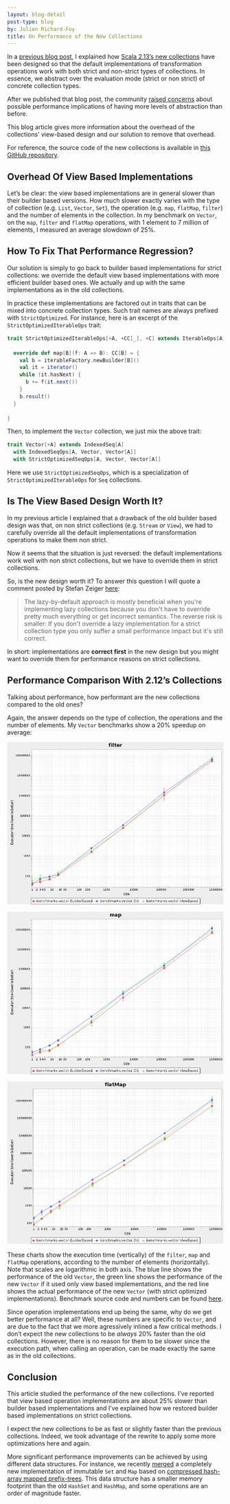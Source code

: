 ```yaml
---
layout: blog-detail
post-type: blog
by: Julien Richard-Foy
title: On Performance of the New Collections
---
```


In a [previous blog post](/blog/2017/11/28/view-based-collections.html), I explained
how [Scala 2.13’s new collections](http://www.scala-lang.org/blog/2017/02/28/collections-rework.html)
have been designed so that the default implementations of transformation operations work
with both strict and non-strict types of collections. In essence, we abstract over
the evaluation mode (strict or non strict) of concrete collection types.

After we published that blog post, the community
[raised concerns](https://www.reddit.com/r/scala/comments/7g52cy/let_them_be_lazy/dqgol36/)
about possible performance implications of having more levels of abstraction than before.

This blog article gives more information about the overhead of the
collections’ view-based design and our solution to remove that
overhead.

For reference, the source code of the new collections is available in
[this GitHub repository](https://github.com/scala/collection-strawman).

## Overhead Of View Based Implementations

Let’s be clear: the view based implementations are in general slower than their
builder based versions. How much slower exactly varies with the type of collection
(e.g. `List`, `Vector`, `Set`), the operation (e.g. `map`, `flatMap`, `filter`)
and the number of elements in the collection. In my benchmark on `Vector`, on
the `map`, `filter` and `flatMap` operations, with 1 element to 7 million of
elements, I measured an average slowdown of 25%.

## How To Fix That Performance Regression?

Our solution is simply to go back to builder based implementations for strict collections: we
override the default view based implementations with more efficient builder based
ones. We actually and up with the same implementations as in the old collections.

In practice these implementations are factored out in traits that can be mixed
into concrete collection types. Such trait names are always prefixed with
`StrictOptimized`. For instance, here is an excerpt of the `StrictOptimizedIterableOps`
trait:

~~~ scala
trait StrictOptimizedIterableOps[+A, +CC[_], +C] extends IterableOps[A, CC, C] {

  override def map[B](f: A => B): CC[B] = {
    val b = iterableFactory.newBuilder[B]()
    val it = iterator()
    while (it.hasNext) {
      b += f(it.next())
    }
    b.result()
  }

}
~~~

Then, to implement the `Vector` collection, we just mix the above trait:

~~~ scala
trait Vector[+A] extends IndexedSeq[A]
  with IndexedSeqOps[A, Vector, Vector[A]]
  with StrictOptimizedSeqOps[A, Vector, Vector[A]]
~~~

Here we use `StrictOptimizedSeqOps`, which is a specialization of `StrictOptimizedIterableOps`
for `Seq` collections.

## Is The View Based Design Worth It?

In my previous article I explained that a drawback of the old builder based design was that,
on non strict collections (e.g. `Stream` or `View`), we had to carefully override all the
default implementations of transformation operations to make them non strict.

Now it seems that the situation is just reversed: the default implementations work well
with non strict collections, but we have to override them in strict collections.

So, is the new design worth it? To answer this question I will quote a comment posted
by Stefan Zeiger [here](https://www.reddit.com/r/scala/comments/7g52cy/let_them_be_lazy/dqixt8d/):

> The lazy-by-default approach is mostly beneficial when you're implementing lazy
> collections because you don't have to override pretty much everything or get
> incorrect semantics. The reverse risk is smaller: If you don't override a lazy
> implementation for a strict collection type you only suffer a small performance
> impact but it's still correct.

In short: implementations are **correct first** in the new design but you might want to
override them for performance reasons on strict collections.

## Performance Comparison With 2.12’s Collections

Talking about performance, how performant are the new collections compared to the old ones?

Again, the answer depends on the type of collection, the operations and the number of elements.
My `Vector` benchmarks show a 20% speedup on average:

![](/resources/img/new-collections-performance-filter.png)

![](/resources/img/new-collections-performance-map.png)

![](/resources/img/new-collections-performance-flatMap.png)

These charts show the execution time (vertically) of the `filter`, `map` and `flatMap`
operations, according to the number of elements (horizontally). Note that scales are
logarithmic in both axis. The blue line shows the performance of the old `Vector`,
the green line shows the performance of the new `Vector` if it used only view based
implementations, and the red line shows the actual performance of the new `Vector`
(with strict optimized implementations). Benchmark source code and numbers can be found
[here](https://gist.github.com/julienrf/f1cb2b062cd9783a35e2f35778959c76).

Since operation implementations end up being the same, why do we get better performance
at all? Well, these numbers are specific to `Vector`, and are due to the fact that
we more agressively inlined a few critical methods. I don’t expect the new collections
to be *always* 20% faster than the old collections. However, there is no reason for
them to be slower since the execution path, when calling an operation, can be made
exactly the same as in the old collections.

## Conclusion

This article studied the performance of the new collections. I’ve reported that view
based operation implementations are about 25% slower than builder based implementations
and I’ve explained how we restored builder based implementations on strict collections.

I expect the new collections to be as fast or slightly faster than the previous collections.
Indeed, we took advantage of the rewrite to apply some more optimizations here and
again.

More significant performance improvements can be achieved by using different
data structures. For instance, we recently
[merged](https://github.com/scala/collection-strawman/pull/342)
a completely new implementation of immutable `Set` and `Map` based on [compressed
hash-array mapped prefix-trees](https://michael.steindorfer.name/publications/oopsla15.pdf).
This data structure has a smaller memory footprint than the old `HashSet` and `HashMap`,
and some operations are an order of magnitude faster.
